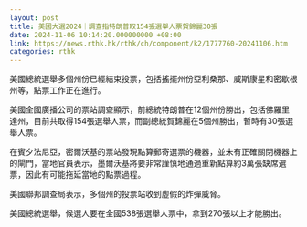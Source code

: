 ```yaml
---
layout: post
title: 美國大選2024｜調查指特朗普取154張選舉人票賀錦麗30張
date: 2024-11-06 10:14:20.000000000 +08:00
link: https://news.rthk.hk/rthk/ch/component/k2/1777760-20241106.htm
categories: rthk
---
```


美國總統選舉多個州份已經結束投票，包括搖擺州份亞利桑那、威斯康星和密歇根州等，點票工作正在進行。

美國全國廣播公司的票站調查顯示，前總統特朗普在12個州份勝出，包括佛羅里達州，目前共取得154張選舉人票，而副總統賀錦麗在5個州勝出，暫時有30張選舉人票。

在賓夕法尼亞，密爾沃基的票站發現點算郵寄選票的機器，並未有正確關閉機器上的閘門，當地官員表示，墨爾沃基將要非常謹慎地通過重新點算約3萬張缺席選票，因此有可能拖延當地的點票過程。

美國聯邦調查局表示，多個州的投票站收到虛假的炸彈威脅。

美國總統選舉，候選人要在全國538張選舉人票中，拿到270張以上才能勝出。
